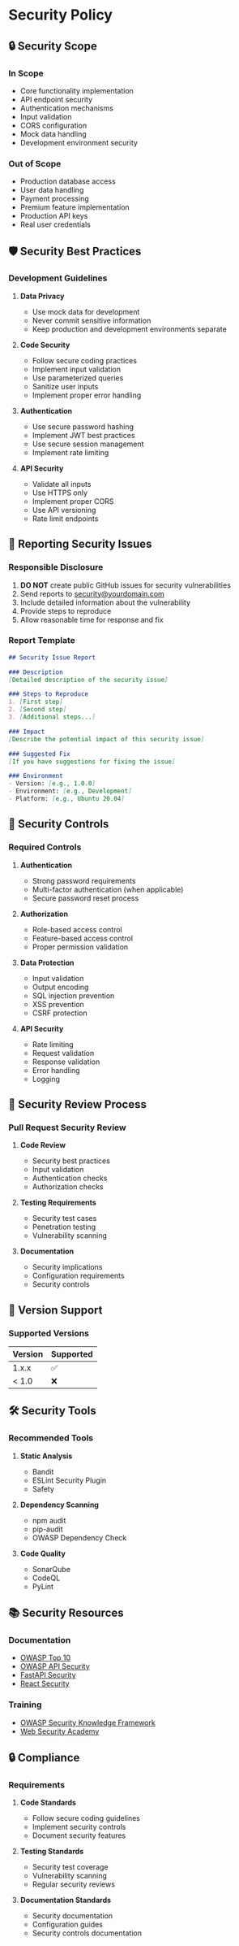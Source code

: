 # Security Policy

## 🔒 Security Scope

### In Scope
- Core functionality implementation
- API endpoint security
- Authentication mechanisms
- Input validation
- CORS configuration
- Mock data handling
- Development environment security

### Out of Scope
- Production database access
- User data handling
- Payment processing
- Premium feature implementation
- Production API keys
- Real user credentials

## 🛡️ Security Best Practices

### Development Guidelines
1. **Data Privacy**
   - Use mock data for development
   - Never commit sensitive information
   - Keep production and development environments separate

2. **Code Security**
   - Follow secure coding practices
   - Implement input validation
   - Use parameterized queries
   - Sanitize user inputs
   - Implement proper error handling

3. **Authentication**
   - Use secure password hashing
   - Implement JWT best practices
   - Use secure session management
   - Implement rate limiting

4. **API Security**
   - Validate all inputs
   - Use HTTPS only
   - Implement proper CORS
   - Use API versioning
   - Rate limit endpoints

## 🚨 Reporting Security Issues

### Responsible Disclosure
1. **DO NOT** create public GitHub issues for security vulnerabilities
2. Send reports to security@yourdomain.com
3. Include detailed information about the vulnerability
4. Provide steps to reproduce
5. Allow reasonable time for response and fix

### Report Template
```markdown
## Security Issue Report

### Description
[Detailed description of the security issue]

### Steps to Reproduce
1. [First step]
2. [Second step]
3. [Additional steps...]

### Impact
[Describe the potential impact of this security issue]

### Suggested Fix
[If you have suggestions for fixing the issue]

### Environment
- Version: [e.g., 1.0.0]
- Environment: [e.g., Development]
- Platform: [e.g., Ubuntu 20.04]
```

## 🔑 Security Controls

### Required Controls
1. **Authentication**
   - Strong password requirements
   - Multi-factor authentication (when applicable)
   - Secure password reset process

2. **Authorization**
   - Role-based access control
   - Feature-based access control
   - Proper permission validation

3. **Data Protection**
   - Input validation
   - Output encoding
   - SQL injection prevention
   - XSS prevention
   - CSRF protection

4. **API Security**
   - Rate limiting
   - Request validation
   - Response validation
   - Error handling
   - Logging

## 📝 Security Review Process

### Pull Request Security Review
1. **Code Review**
   - Security best practices
   - Input validation
   - Authentication checks
   - Authorization checks

2. **Testing Requirements**
   - Security test cases
   - Penetration testing
   - Vulnerability scanning

3. **Documentation**
   - Security implications
   - Configuration requirements
   - Security controls

## 🔄 Version Support

### Supported Versions
| Version | Supported          |
| ------- | ------------------ |
| 1.x.x   | :white_check_mark: |
| < 1.0   | :x:                |

## 🛠️ Security Tools

### Recommended Tools
1. **Static Analysis**
   - Bandit
   - ESLint Security Plugin
   - Safety

2. **Dependency Scanning**
   - npm audit
   - pip-audit
   - OWASP Dependency Check

3. **Code Quality**
   - SonarQube
   - CodeQL
   - PyLint

## 📚 Security Resources

### Documentation
- [OWASP Top 10](https://owasp.org/www-project-top-ten/)
- [OWASP API Security](https://owasp.org/www-project-api-security/)
- [FastAPI Security](https://fastapi.tiangolo.com/tutorial/security/)
- [React Security](https://reactjs.org/docs/security.html)

### Training
- [OWASP Security Knowledge Framework](https://www.securityknowledgeframework.org/)
- [Web Security Academy](https://portswigger.net/web-security)

## 🔒 Compliance

### Requirements
1. **Code Standards**
   - Follow secure coding guidelines
   - Implement security controls
   - Document security features

2. **Testing Standards**
   - Security test coverage
   - Vulnerability scanning
   - Regular security reviews

3. **Documentation Standards**
   - Security documentation
   - Configuration guides
   - Security controls documentation
